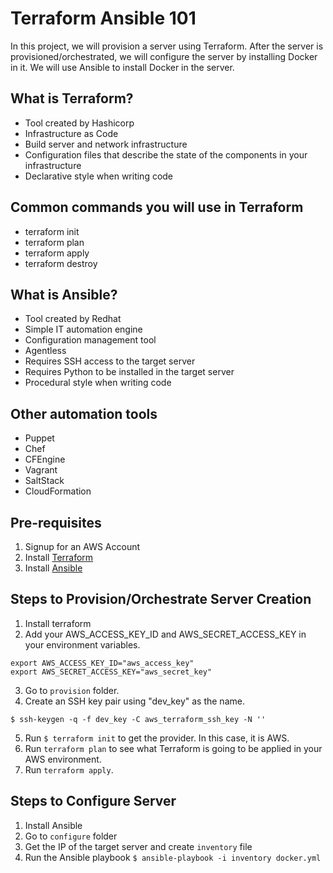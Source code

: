 # Terraform Ansible 101 

In this project, we will provision a server using Terraform.  After the server is provisioned/orchestrated, we will configure the server by installing Docker in it.  We will use Ansible to install Docker in the server.

## What is Terraform?
* Tool created by Hashicorp
* Infrastructure as Code
* Build server and network infrastructure
* Configuration files that describe the state of the components in your infrastructure
* Declarative style when writing code

## Common commands you will use in Terraform
* terraform init
* terraform plan
* terraform apply
* terraform destroy

## What is Ansible?
* Tool created by Redhat
* Simple IT automation engine
* Configuration management tool
* Agentless
* Requires SSH access to the target server
* Requires Python to be installed in the target server
* Procedural style when writing code

## Other automation tools
* Puppet
* Chef
* CFEngine
* Vagrant
* SaltStack
* CloudFormation

## Pre-requisites
1. Signup for an AWS Account
2. Install [Terraform](https://www.terraform.io/downloads.html)
3. Install [Ansible](http://docs.ansible.com/ansible/latest/intro_installation.html)

## Steps to Provision/Orchestrate Server Creation
1. Install terraform
2. Add your AWS_ACCESS_KEY_ID and AWS_SECRET_ACCESS_KEY in your environment variables.
```
export AWS_ACCESS_KEY_ID="aws_access_key"
export AWS_SECRET_ACCESS_KEY="aws_secret_key"
```
3. Go to `provision` folder.
4. Create an SSH key pair using "dev_key" as the name. 
```
$ ssh-keygen -q -f dev_key -C aws_terraform_ssh_key -N ''
```
5. Run `$ terraform init` to get the provider.  In this case, it is AWS.
6. Run `terraform plan` to see what Terraform is going to be applied in your AWS environment. 
7. Run `terraform apply`.


## Steps to Configure Server
1. Install Ansible
2. Go to `configure` folder
3. Get the IP of the target server and create `inventory` file
4. Run the Ansible playbook `$ ansible-playbook -i inventory docker.yml`